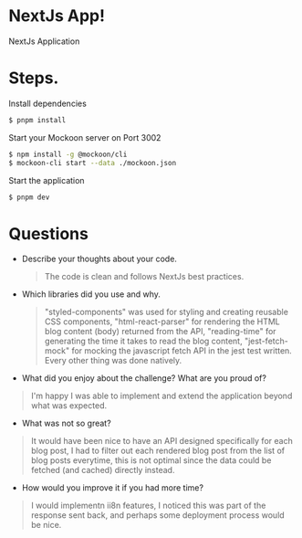 # NextJs App!

NextJs Application

# Steps.

Install dependencies

```bash
$ pnpm install
```

Start your Mockoon server on Port 3002

```bash
$ npm install -g @mockoon/cli
$ mockoon-cli start --data ./mockoon.json
```

Start the application

```bash
$ pnpm dev
```

# Questions

- Describe your thoughts about your code.
  > The code is clean and follows NextJs best practices.

- Which libraries did you use and why.
  >  "styled-components" was used for styling and creating reusable CSS components, "html-react-parser" for rendering the HTML blog content (body) returned from the API, "reading-time" for generating the time it takes to read the blog content, "jest-fetch-mock" for mocking the javascript fetch API in the jest test written. Every other thing was done natively.

- What did you enjoy about the challenge? What are you proud of?
> I'm happy I was able to implement and extend the application beyond what was expected.

- What was not so great?
> It would have been nice to have an API designed specifically for each blog post, I had to filter out each rendered blog post from the list of blog posts everytime, this is not optimal since the data could be fetched (and cached) directly instead.

- How would you improve it if you had more time?
> I would implementn ii8n features, I noticed this was part of the response sent back, and perhaps some deployment process would be nice.
